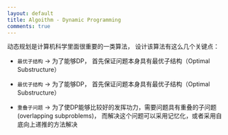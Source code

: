 ```yaml
---
layout: default
title: Algoithm - Dynamic Programming
comments: true
---
```


 动态规划是计算机科学里面很重要的一类算法， 设计该算法有这么几个关键点：
 
* `最优子结构` -> 为了能够DP， 首先保证问题本身具有最优子结构（Optimal Substructure）

* `最优子结构` -> 为了能够DP， 首先保证问题本身具有最优子结构（Optimal Substructure）
 
* `重叠子问题` -> 为了使DP能够比较好的发挥功力，需要问题具有重叠的子问题(overlapping subproblems)，
而解决这个问题可以采用记忆化，或者采用自底向上递推的方法解决
